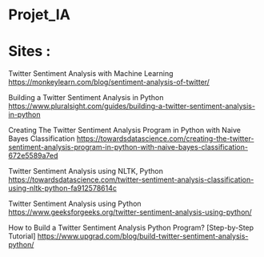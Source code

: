 # Projet_IA

# Sites : 

Twitter Sentiment Analysis with Machine Learning
https://monkeylearn.com/blog/sentiment-analysis-of-twitter/

Building a Twitter Sentiment Analysis in Python
https://www.pluralsight.com/guides/building-a-twitter-sentiment-analysis-in-python

Creating The Twitter Sentiment Analysis Program in Python with Naive Bayes Classification
https://towardsdatascience.com/creating-the-twitter-sentiment-analysis-program-in-python-with-naive-bayes-classification-672e5589a7ed

Twitter Sentiment Analysis using NLTK, Python
https://towardsdatascience.com/twitter-sentiment-analysis-classification-using-nltk-python-fa912578614c

Twitter Sentiment Analysis using Python
https://www.geeksforgeeks.org/twitter-sentiment-analysis-using-python/

How to Build a Twitter Sentiment Analysis Python Program? [Step-by-Step Tutorial]
https://www.upgrad.com/blog/build-twitter-sentiment-analysis-python/